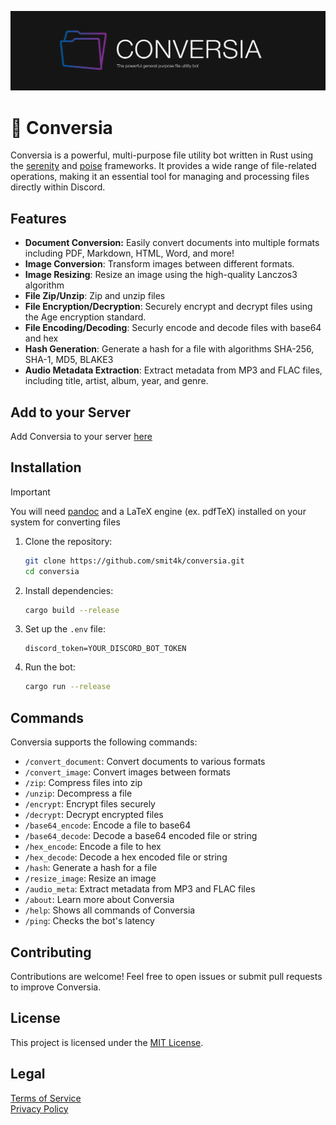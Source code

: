 ![ConversiaGithubBanner](assets/ConversiaGithubBanner.png)

# 📁 Conversia

Conversia is a powerful, multi-purpose file utility bot written in Rust using the [serenity](https://github.com/serenity-rs/serenity) and [poise](https://github.com/serenity-rs/poise) frameworks. It provides a wide range of file-related operations, making it an essential tool for managing and processing files directly within Discord.

## Features

- **Document Conversion:** Easily convert documents into multiple formats including PDF, Markdown, HTML, Word, and more!
- **Image Conversion**: Transform images between different formats.
- **Image Resizing**: Resize an image using the high-quality Lanczos3 algorithm
- **File Zip/Unzip**: Zip and unzip files
- **File Encryption/Decryption**: Securely encrypt and decrypt files using the Age encryption standard.
- **File Encoding/Decoding**: Securly encode and decode files with base64 and hex
- **Hash Generation**: Generate a hash for a file with algorithms SHA-256, SHA-1, MD5, BLAKE3
- **Audio Metadata Extraction**: Extract metadata from MP3 and FLAC files, including title, artist, album, year, and genre.

## Add to your Server

Add Conversia to your server [here](https://discord.com/oauth2/authorize?client_id=1373693356928012328&permissions=274877958144&integration_type=0&scope=applications.commands+bot)

## Installation

> [!IMPORTANT] 
> You will need [pandoc](https://pandoc.org/installing.html) and a LaTeX engine (ex. pdfTeX) installed on your system for converting files


1. Clone the repository:

   ```bash
   git clone https://github.com/smit4k/conversia.git
   cd conversia
   ```

2. Install dependencies:

   ```bash
   cargo build --release
   ```

3. Set up the `.env` file:

   ```env
   discord_token=YOUR_DISCORD_BOT_TOKEN
   ```

4. Run the bot:

   ```bash
   cargo run --release
   ```

## Commands

Conversia supports the following commands:

- `/convert_document`: Convert documents to various formats
- `/convert_image`: Convert images between formats
- `/zip`: Compress files into zip
- `/unzip`: Decompress a file
- `/encrypt`: Encrypt files securely
- `/decrypt`: Decrypt encrypted files
- `/base64_encode`: Encode a file to base64
- `/base64_decode`: Decode a base64 encoded file or string
- `/hex_encode`: Encode a file to hex
- `/hex_decode`: Decode a hex encoded file or string
- `/hash`: Generate a hash for a file
- `/resize_image`: Resize an image
- `/audio_meta`: Extract metadata from MP3 and FLAC files
- `/about`: Learn more about Conversia
- `/help`: Shows all commands of Conversia
- `/ping`: Checks the bot's latency

## Contributing

Contributions are welcome! Feel free to open issues or submit pull requests to improve Conversia.

## License

This project is licensed under the [MIT License](LICENSE).

## Legal

[Terms of Service](TERMS_OF_SERVICE.md) <br>
[Privacy Policy](PRIVACY_POLICY.md)
